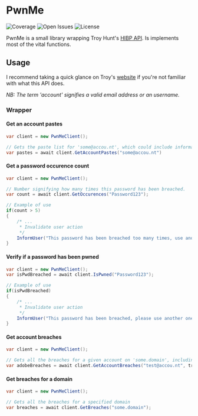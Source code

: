 # PwnMe
![Coverage](https://img.shields.io/badge/coverage-78%25-yellowgreen.svg)
![Open Issues](https://img.shields.io/github/issues-raw/Mehigh17/PwnMe.svg)
![License](https://img.shields.io/github/license/Mehigh17/PwnMe.svg)

PwnMe is a small library wrapping Troy Hunt's [HIBP API](https://haveibeenpwned.com/API/v2). Is implements most of the vital functions.

## Usage

I recommend taking a quick glance on Troy's [website](https://haveibeenpwned.com/API/v2) if you're not familiar with what this API does.

*NB: The term 'account' signifies a valid email address or an username.*

### Wrapper

#### Get an account pastes
```cs
var client = new PwnMeClient();

// Gets the paste list for 'some@accou.nt', which could include informations about the source of the paste, or the date, etc.
var pastes = await client.GetAccountPastes("some@accou.nt")
```

#### Get a password occurence count
```cs
var client = new PwnMeClient();

// Number signifying how many times this password has been breached.
var count = await client.GetOccurences("Password123");

// Example of use
if(count > 5)
{
    /* ...
     * Invalidate user action
     */
    InformUser("This password has been breached too many times, use another one!");
}
```
#### Verify if a password has been pwned
```cs
var client = new PwnMeClient();
var isPwdBreached = await client.IsPwned("Password123");

// Example of use
if(isPwdBreached)
{
    /* ...
     * Invalidate user action
     */
    InformUser("This password has been breached, please use another one.");
}
```

#### Get account breaches
```cs
var client = new PwnMeClient();

// Gets all the breaches for a given account on 'some.domain', including all the additional details and excluding the unverified breaches.
var adobeBreaches = await client.GetAccountBreaches("test@accou.nt", truncated: false, domain: "some.domain", includeUnverified: false);
```

#### Get breaches for a domain
```cs
var client = new PwnMeClient();

// Gets all the breaches for a specified domain
var breaches = await client.GetBreaches("some.domain");
```
